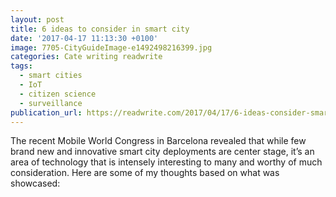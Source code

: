 ```yaml
---
layout: post
title: 6 ideas to consider in smart city
date: '2017-04-17 11:13:30 +0100'
image: 7705-CityGuideImage-e1492498216399.jpg
categories: Cate writing readwrite
tags:
  - smart cities
  - IoT
  - citizen science
  - surveillance
publication_url: https://readwrite.com/2017/04/17/6-ideas-consider-smart-city-development-cl1/
---
```


The recent Mobile World Congress in Barcelona revealed that while few brand new and innovative smart city deployments are center stage, it’s an area of technology that is intensely interesting to many and worthy of much consideration. Here are some of my thoughts based on what was showcased:
